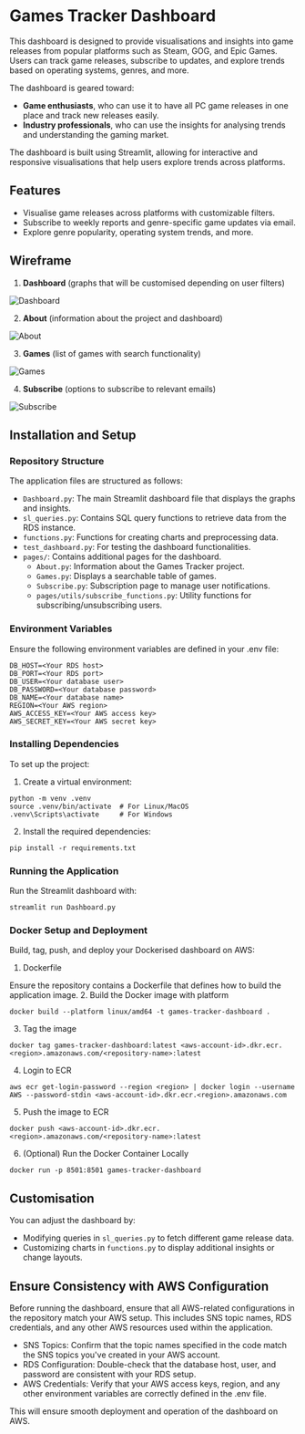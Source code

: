 # Games Tracker Dashboard

This dashboard is designed to provide visualisations and insights into game releases from popular platforms such as Steam, GOG, and Epic Games. Users can track game releases, subscribe to updates, and explore trends based on operating systems, genres, and more.

The dashboard is geared toward:

- **Game enthusiasts**, who can use it to have all PC game releases in one place and track new releases easily.
- **Industry professionals**, who can use the insights for analysing trends and understanding the gaming market.

The dashboard is built using Streamlit, allowing for interactive and responsive visualisations that help users explore trends across platforms.

## Features

- Visualise game releases across platforms with customizable filters.
- Subscribe to weekly reports and genre-specific game updates via email.
- Explore genre popularity, operating system trends, and more.

## Wireframe

1. **Dashboard** (graphs that will be customised depending on user filters)

![Dashboard](wireframe_dashboard.png)

2. **About** (information about the project and dashboard)

![About](wireframe_about.png)

3. **Games** (list of games with search functionality)

![Games](wireframe_games.png)

4. **Subscribe** (options to subscribe to relevant emails)

![Subscribe](wireframe_subscribe.png)

## Installation and Setup

### Repository Structure

The application files are structured as follows:

- `Dashboard.py`: The main Streamlit dashboard file that displays the graphs and insights.
- `sl_queries.py`: Contains SQL query functions to retrieve data from the RDS instance.
- `functions.py`: Functions for creating charts and preprocessing data.
- `test_dashboard.py`: For testing the dashboard functionalities.
- `pages/`: Contains additional pages for the dashboard.
    - `About.py`: Information about the Games Tracker project.
    - `Games.py`: Displays a searchable table of games.
    - `Subscribe.py`: Subscription page to manage user notifications.
    - `pages/utils/subscribe_functions.py`: Utility functions for subscribing/unsubscribing users.

### Environment Variables

Ensure the following environment variables are defined in your .env file:
```
DB_HOST=<Your RDS host>
DB_PORT=<Your RDS port>
DB_USER=<Your database user>
DB_PASSWORD=<Your database password>
DB_NAME=<Your database name>
REGION=<Your AWS region>
AWS_ACCESS_KEY=<Your AWS access key>
AWS_SECRET_KEY=<Your AWS secret key>
```

### Installing Dependencies

To set up the project:

1. Create a virtual environment:
 ```   
python -m venv .venv
source .venv/bin/activate  # For Linux/MacOS
.venv\Scripts\activate     # For Windows
``` 

2. Install the required dependencies:
```
pip install -r requirements.txt
```

### Running the Application

Run the Streamlit dashboard with:
```
streamlit run Dashboard.py
```

### Docker Setup and Deployment

Build, tag, push, and deploy your Dockerised dashboard on AWS:

1. Dockerfile

Ensure the repository contains a Dockerfile that defines how to build the application image.
2. Build the Docker image with platform
```
docker build --platform linux/amd64 -t games-tracker-dashboard .
```
3. Tag the image
```
docker tag games-tracker-dashboard:latest <aws-account-id>.dkr.ecr.<region>.amazonaws.com/<repository-name>:latest
```
4. Login to ECR
```
aws ecr get-login-password --region <region> | docker login --username AWS --password-stdin <aws-account-id>.dkr.ecr.<region>.amazonaws.com
```
5. Push the image to ECR
```
docker push <aws-account-id>.dkr.ecr.<region>.amazonaws.com/<repository-name>:latest
```
6. (Optional) Run the Docker Container Locally
```
docker run -p 8501:8501 games-tracker-dashboard
```

## Customisation

You can adjust the dashboard by:

- Modifying queries in `sl_queries.py` to fetch different game release data.
- Customizing charts in `functions.py` to display additional insights or change layouts.

## Ensure Consistency with AWS Configuration
Before running the dashboard, ensure that all AWS-related configurations in the repository match your AWS setup. This includes SNS topic names, RDS credentials, and any other AWS resources used within the application.

- SNS Topics: Confirm that the topic names specified in the code match the SNS topics you've created in your AWS account.
- RDS Configuration: Double-check that the database host, user, and password are consistent with your RDS setup.
- AWS Credentials: Verify that your AWS access keys, region, and any other environment variables are correctly defined in the .env file.

This will ensure smooth deployment and operation of the dashboard on AWS.